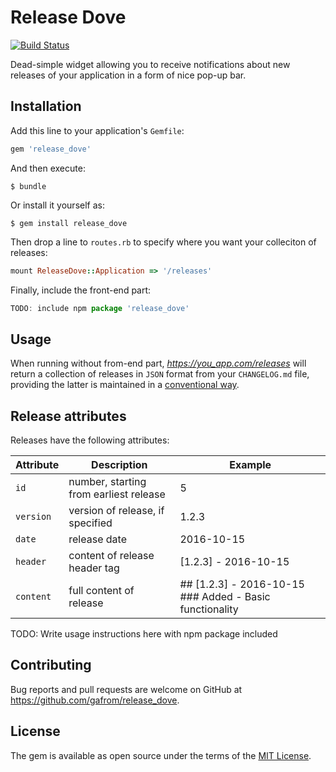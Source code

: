# Release Dove
[![Build Status](https://travis-ci.org/gafrom/release_dove.png)](https://travis-ci.org/gafrom/release_dove)

Dead-simple widget allowing you to receive notifications about new releases of your application in a form of nice pop-up bar.

## Installation

Add this line to your application's `Gemfile`:
```ruby
gem 'release_dove'
```

And then execute:

    $ bundle

Or install it yourself as:

    $ gem install release_dove

Then drop a line to `routes.rb` to specify where you want your colleciton of releases:
```ruby
mount ReleaseDove::Application => '/releases'
```

Finally, include the front-end part:
```javascript
TODO: include npm package 'release_dove'
```

## Usage

When running without from-end part, _https://you_app.com/releases_ will return a collection of releases in `JSON` format from your `CHANGELOG.md` file, providing the latter is maintained in a [conventional way](http://keepachangelog.com/en/0.3.0/).

## Release attributes

Releases have the following attributes:

| Attribute   | Description                             | Example                                                   |
|-----------  |---------------------------------------- |---------------------------------------------------------  |
| `id`        | number, starting from earliest release  | 5                                                         |
| `version`   | version of release, if specified        | 1.2.3                                                     |
| `date`      | release date                            | 2016-10-15                                                |
| `header`    | content of release header tag           | [1.2.3] - 2016-10-15                                      |
| `content`   | full content of release                 | ## [1.2.3] - 2016-10-15 ### Added - Basic functionality   |

TODO: Write usage instructions here with npm package included

## Contributing

Bug reports and pull requests are welcome on GitHub at https://github.com/gafrom/release_dove.

## License

The gem is available as open source under the terms of the [MIT License](http://opensource.org/licenses/MIT).

